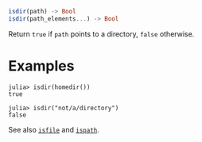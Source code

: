 ```julia
isdir(path) -> Bool
isdir(path_elements...) -> Bool
```

Return `true` if `path` points to a directory, `false` otherwise.

# Examples

```jldoctest
julia> isdir(homedir())
true

julia> isdir("not/a/directory")
false
```

See also [`isfile`](@ref) and [`ispath`](@ref).
